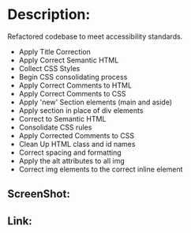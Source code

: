 # Description:
Refactored codebase to meet accessibility standards.

- Apply Title Correction
- Apply Correct Semantic HTML
- Collect CSS Styles
- Begin CSS consolidating process
- Apply Correct Comments to HTML
- Apply Correct Comments to CSS
- Apply 'new' Section elements (main and aside)
- Apply section in place of div elements
- Correct to Semantic HTML
- Consolidate CSS rules
- Apply Corrected Comments to CSS
- Clean Up HTML class and id names
- Correct spacing and formatting
- Apply the alt attributes to all img
- Correct img elements to the correct inline element


## ScreenShot:

## Link:
